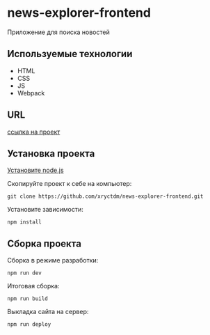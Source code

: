 # news-explorer-frontend

Приложение для поиска новостей

## Используемые технологии

- HTML
- CSS
- JS
- Webpack

## URL

[ссылка на проект](https://xryctdm.github.io/news-explorer-frontend)

## Установка проекта

[Установите node.js](https://nodejs.org/en/download)

Скопируйте проект к себе на компьютер:
```
git clone https://github.com/xryctdm/news-explorer-frontend.git
```
Установите зависимости:
```
npm install
```

## Сборка проекта

Сборка в режиме разработки:
```
npm run dev
```

Итоговая сборка:
```
npm run build
```

Выкладка сайта на сервер:
```
npm run deploy
```
